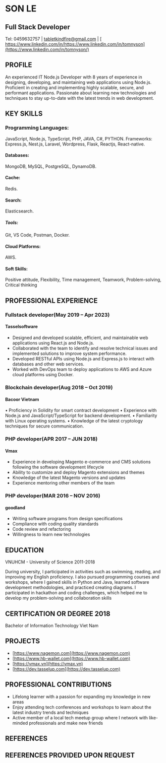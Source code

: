 # SON LE
## Full Stack Developer 
Tel: 0459632757   |   tabletkindfire@gmail.com   |  [ https://www.linkedin.com/in/https://www.linkedin.com/in/tomnyson](https://www.linkedin.com/in/tomnyson/)



## PROFILE	
An experienced IT Node.js Developer with 8 years of experience in designing, developing, and maintaining web applications using Node.js. Proficient in creating and implementing highly scalable, secure, and performant applications. Passionate about learning new technologies and techniques to stay up-to-date with the latest trends in web development.

## KEY SKILLS	

### Programming Languages:
JavaScript, Node.js, TypeScript, PHP, JAVA, C#, PYTHON.
Frameworks:
Express.js, Nest.js, Laravel, Wordpress, Flask, Reactjs, React-native.
#### Databases:
MongoDB, MySQL, PostgreSQL, DynamoDB.
#### Cache:
Redis.
#### Search:
Elasticsearch.
##### Tools:
Git, VS Code, Postman, Docker.
#### Cloud Platforms:
AWS.
#### Soft Skills:
Positive attitude, Flexibility, Time management, Teamwork, Problem-solving, Critical thinking


## PROFESSIONAL EXPERIENCE
### Fullstack developer(May 2019 – Apr 2023)
#### Tasselsoftware	
- Designed and developed scalable, efficient, and maintainable web applications using React.js and Node.js.
- Collaborated with the team to identify and resolve technical issues and implemented solutions to improve system performance.
- Developed RESTful APIs using Node.js and Express.js to interact with databases and other web services.
- Worked with DevOps team to deploy applications to AWS and Azure cloud platforms using Docker.	
### Blockchain developer(Aug 2018 – Oct 2019)
#### Bacoor Vietnam	
•	Proficiency in Solidity for smart contract development
•	Experience with Node.js and JavaScript/TypeScript for backend development.
•	Familiarity with Linux operating systems.
•	Knowledge of the latest cryptology techniques for secure communication.

### PHP developer(APR 2017 – JUN 2018)
#### Vmax	
- Experience in developing Magento e-commerce and CMS solutions following the software development lifecycle
- Ability to customize and deploy Magento extensions and themes
- Knowledge of the latest Magento versions and updates
- Experience mentoring other members of the team
### PHP developer(MAR 2016 – NOV 2016)
#### goodland	
- Writing software programs from design specifications
- Compliance with coding quality standards
- Code review and refactoring
- Willingness to learn new technologies

## EDUCATION	
VNUHCM - University of Science	2011-2018

During university, I participated in activities such as swimming, reading, and improving my English proficiency. I also pursued programming courses and workshops, where I gained skills in Python and Java, learned software development methodologies, and practiced creating diagrams. I participated in hackathon and coding challenges, which helped me to develop my problem-solving and collaboration skills	

## CERTIFICATION OR DEGREE	2018
Bachelor of Information Technology	Viet Nam
	
## PROJECTS
- [https://www.nagemon.com](https://www.nagemon.com)
- [https://www.hb-wallet.com](https://www.hb-wallet.com)
- [https://vmax.vn](https://vmax.vn)
- [https://dev.tasselup.com](https://dev.tasselup.com)

## PROFESSIONAL CONTRIBUTIONS	
- Lifelong learner with a passion for expanding my knowledge in new areas
- Enjoy attending tech conferences and workshops to learn about the latest industry trends and techniques
- Active member of a local tech meetup group where I network with like-minded professionals and make new friends

## REFERENCES

## REFERENCES PROVIDED UPON REQUEST
